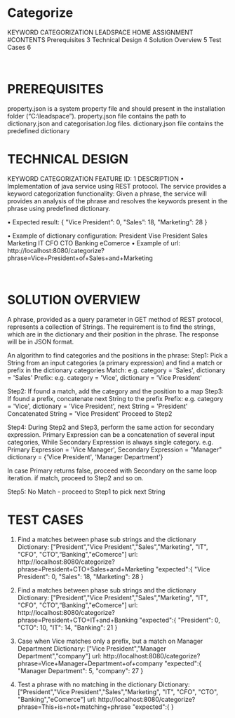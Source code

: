 # Categorize
KEYWORD CATEGORIZATION
LEADSPACE HOME ASSIGNMENT
 
#CONTENTS
Prerequisites	3
Technical Design	4
Solution Overview	5
Test Cases	6

 
# PREREQUISITES

property.json is a system property file and should present in the installation folder (“C:\leadspace”).
property.json file contains the path to dictionary.json and categorisation.log files.
dictionary.json file contains the predefined dictionary  
# TECHNICAL DESIGN
KEYWORD CATEGORIZATION	FEATURE ID: 1
DESCRIPTION
•	Implementation of java service using REST protocol. The service provides a keyword categorization functionality: 
Given a phrase, the service will provides an analysis of the phrase and resolves the keywords present in the phrase using predefined dictionary.

•	Expected result:
{
   "Vice President”: 0,
   "Sales”: 18,
   "Marketing”: 28
 }

•	Example of dictionary configuration:
President
Vise President
Sales
Marketing
IT
CFO
CTO
Banking
eComerce
•	Example of url: http://localhost:8080/categorize?phrase=Vice+President+of+Sales+and+Marketing

 
# SOLUTION OVERVIEW

A phrase, provided as a query parameter in GET method of REST protocol, represents a collection of Strings. The requirement is to find the strings, which are in the dictionary and their position in the phrase. The response will be in JSON format.

An algorithm to find categories and the positions in the phrase:
Step1: Pick a String from an input categories (a primary expression) and find a match or prefix in the dictionary categories
	Match: e.g. category = 'Sales', dictionary = 'Sales'
	Prefix: e.g. category = 'Vice', dictionary = 'Vice President'
 
Step2: If found a match, add the category and the position to a map
Step3: If found a prefix, concatenate next String to the prefix
    	Prefix: e.g. category = 'Vice', dictionary = 'Vice President', next String = 'President'
                  Concatenated String = 'Vice President'
                  Proceed to Step2
 
Step4: During Step2 and Step3, perform the same action for secondary expression.
            Primary Expression can be a concatenation of several input categories, 
            While Secondary Expression is always single category.
    e.g. Primary Expression = 'Vice Manager', Secondary Expression = "Manager"
    dictionary = {'Vice President', 'Manager Department'}
 
In case Primary returns false, proceed with Secondary on the same loop iteration.
if match, proceed to Step2 and so on.
 
Step5: No Match - proceed to Step1 to pick next String




# TEST CASES

1.	Find a matches between phase sub strings and the dictionary
Dictionary: ["President","Vice President","Sales","Marketing", "IT", "CFO", "CTO",“Banking","eComerce"]
url: http://localhost:8080/categorize?phrase=President+CTO+Sales+and+Marketing
"expected":{
    "Vice President": 0,
    "Sales": 18,
    "Marketing": 28
 }
2.	Find a matches between phase sub strings and the dictionary
Dictionary: ["President","Vice President","Sales","Marketing", "IT", "CFO", "CTO",“Banking","eComerce"]
url: http://localhost:8080/categorize?phrase=President+CTO+IT+and+Banking
"expected":{
    "President": 0,
    "CTO": 10,
    "IT": 14,
    "Banking": 21
 }

3.	Case when Vice matches only a prefix, but a match on Manager Department
Dictionary: ["Vice President","Manager Department","company"]
url: http://localhost:8080/categorize?phrase=Vice+Manager+Department+of+company
"expected":{
    	   "Manager Department": 5,
    	   "company": 27
  	}

4.	Test a phrase with no matching in the dictionary
Dictionary: ["President","Vice President","Sales","Marketing", "IT", "CFO", "CTO", "Banking","eComerce"]
url: http://localhost:8080/categorize?phrase=This+is+not+matching+phrase
"expected":{
}






